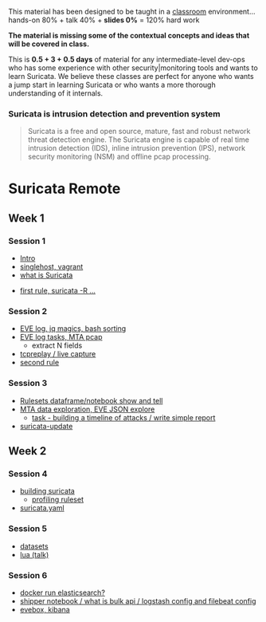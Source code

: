 
This material has been designed to be taught in a [classroom](https://ccdcoe.org/training/cyber-defence-monitoring-course-module-1/) environment... hands-on 80% + talk 40% + **slides 0%** = 120% hard work 

**The material is missing some of the contextual concepts and ideas that will be covered in class.**

This is **0.5 + 3 + 0.5 days** of material for any intermediate-level dev-ops who has some experience with other security|monitoring tools and wants to learn Suricata. We believe these classes are perfect for anyone who wants a jump start in learning Suricata or who wants a more thorough understanding of it internals.

### Suricata is intrusion detection and prevention system

> Suricata is a free and open source, mature, fast and robust network threat detection engine. The Suricata engine is capable of real time intrusion detection (IDS), inline intrusion prevention (IPS), network security monitoring (NSM) and offline pcap processing.

# Suricata Remote

## Week 1

### Session 1
 * [Intro](/common/day_intro.md)
 * [singlehost, vagrant](/singlehost)
 * [what is Suricata](/Suricata/rules#intro)
 <!-- * [tooling intro - docker / jupyter]() -->
 * [first rule, suricata -R ...]()

### Session 2
 * [EVE log, jq magics, bash sorting]()
 * [EVE log tasks, MTA pcap]()
     * extract N fields
 * [tcpreplay / live capture]()
 * [second rule]()

### Session 3
 * [Rulesets dataframe/notebook show and tell]()
 * [MTA data exploration, EVE JSON explore]()
     * [task - building a timeline of attacks / write simple report]()
 * [suricata-update]()

## Week 2

### Session 4
 * [building suricata]()
    * [profiling ruleset]()
 * [suricata.yaml]()

### Session 5
 * [datasets]()
 * [lua (talk)]()

### Session 6
 * [docker run elasticsearch?]()
 * [shipper notebook / what is bulk api / logstash config and filebeat config]()
 * [evebox, kibana]()
